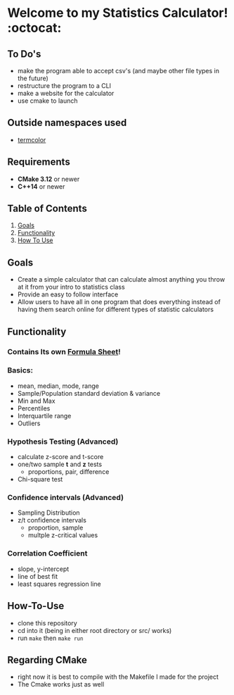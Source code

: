 
# Welcome to my Statistics Calculator! :octocat:

## To Do's
- make the program able to accept csv's (and maybe other file types in the future)
- restructure the program to a CLI
- make a website for the calculator
- use cmake to launch

## Outside namespaces used
- [termcolor](https://github.com/marinov98/termcolor)

## Requirements 
- **CMake 3.12** or newer
- **C++14** or newer

## Table of Contents
  1. [Goals](#Goals)
  2. [Functionality](#Functionality)
  3. [How To Use](#How-To-Use)

## Goals
- Create a simple calculator that can calculate almost anything you throw at it from your intro to statistics class
- Provide an easy to follow interface 
- Allow users to have all in one program that does everything instead of having them search online for different types of statistic calculators

## Functionality 

### Contains Its own [Formula Sheet](https://github.com/marinov98/Statistical_Calculator/blob/master/src/formulas.txt)!

### Basics: 
- mean, median, mode, range
- Sample/Population standard deviation & variance
- Min and Max
- Percentiles
- Interquartile range
- Outliers

### Hypothesis Testing (Advanced)
- calculate z-score and t-score
- one/two sample **t** and **z** tests
  - proportions, pair, difference 
- Chi-square test

### Confidence intervals (Advanced)
- Sampling Distribution
- z/t confidence intervals
  - proportion, sample
  - multple z-critical values
  
### Correlation Coefficient
- slope, y-intercept
- line of best fit 
- least squares regression line

## How-To-Use
- clone this repository
- cd into it (being in either root directory or src/ works)
- run ```make``` then ```make run```

## Regarding CMake
- right now it is best to compile with the Makefile I made for the project
- The Cmake works just as well
